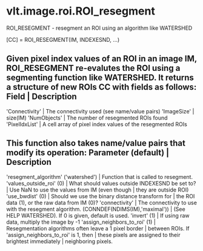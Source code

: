 # vlt.image.roi.ROI_resegment

  ROI_RESEGMENT - resegment an ROI using an algorithm like WATERSHED
 
  [CC] = ROI_RESEGMENT(IM, INDEXESND, ...)
 
  Given pixel index values of an ROI in an image IM, ROI_RESEGMENT re-evalutes 
  the ROI using a segmenting function like WATERSHED. It returns a structure of new
  ROIs CC with fields as follows:
  Field                                | Description
  --------------------------------------------------------------
  'Connectivity'                       | The connectivity used (see name/value pairs)
  'ImageSize'                          | size(IM)
  'NumObjects'                         | The number of resegmented ROIs found
  'PixelIdxList'                       | A cell array of pixel index values of the resegmented ROIs
 
  This function also takes name/value pairs that modify its operation:
  Parameter (default)                  | Description
  -------------------------------------------------------------------
  'resegment_algorithm' ('watershed')  | Function that is called to resegment.
  'values_outside_roi' (0)             | What should values outside INDEXESND be set to?
                                       |   Use NaN to use the values from IM (even though
                                       |   they are outside ROI)
  'use_bwdist' (0)                     | Should we use the binary distance transform for
                                       |   the ROI data (1), or the raw data from IM (0)?
  'connectivity'                       | The connectivity to use with the resegment algorithm.
    (CONNDEF(NDIMS(IM),'maximal'))     |   (See HELP WATERSHED). If 0 is given, default is used.
  'invert' (1)                         | If using raw data, multiply the image by -1
  'assign_neighbors_to_roi' (1)        | Resegmentation algorithms often leave a 1 pixel border 
                                       |   between ROIs. If 'assign_neighbors_to_roi' is 1, then
                                       |   these pixels are assigned to their brightest immediately
                                       |   neighboring pixels.
